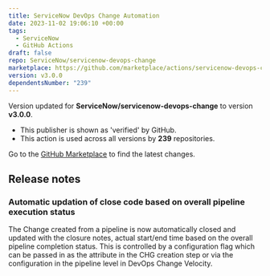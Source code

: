 ```yaml
---
title: ServiceNow DevOps Change Automation
date: 2023-11-02 19:06:10 +00:00
tags:
  - ServiceNow
  - GitHub Actions
draft: false
repo: ServiceNow/servicenow-devops-change
marketplace: https://github.com/marketplace/actions/servicenow-devops-change-automation
version: v3.0.0
dependentsNumber: "239"
---
```



Version updated for **ServiceNow/servicenow-devops-change** to version **v3.0.0**.
- This publisher is shown as 'verified' by GitHub.
- This action is used across all versions by **239** repositories.

Go to the [GitHub Marketplace](https://github.com/marketplace/actions/servicenow-devops-change-automation) to find the latest changes.

## Release notes

###  Automatic updation of close code based on overall pipeline execution status 
The Change created from a pipeline is now automatically closed and updated with the closure notes, actual start/end time based on the overall pipeline completion status. This is controlled by a configuration flag which can be passed in as the attribute in the CHG creation step or via the configuration in the pipeline level in DevOps Change Velocity. 
